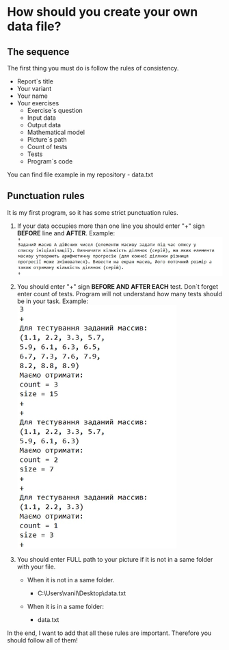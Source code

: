 # How should you create your own data file?

## The sequence
The first thing you must do is follow the rules of consistency.
* Report`s title
* Your variant 
* Your name
* Your exercises
  * Exercise`s question
  * Input data
  * Output data
  * Mathematical model
  * Picture`s path
  * Count of tests
  * Tests
  * Program`s code

You can find file example in my repository - data.txt

## Punctuation rules
It is my first program, so it has some strict punctuation rules.

1. If your data occupies more than one line you should enter
"+" sign __BEFORE__ line and __AFTER__. Example:
![](Images\2.jpg)

2. You should enter "+" sign **BEFORE AND AFTER EACH** test.
Don`t forget enter count of tests. Program will not understand
how many tests should be in your task. Example:
![](Images\3.jpg)


3. You should enter FULL path to your picture if it is not in 
a same folder with your file. 
    * When it is not in a same folder.
      * C:\Users\vanil\Desktop\data.txt
      
    * When it is in a same folder:
        * data.txt
        
In the end, I want to add that all these rules are important.
Therefore you should follow all of them!